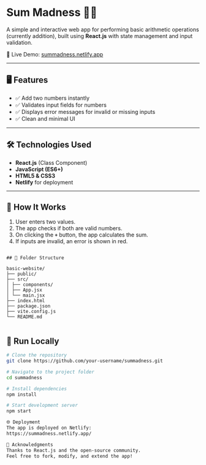 # Sum Madness 🔢✨

A simple and interactive web app for performing basic arithmetic operations (currently addition), built using **React.js** with state management and input validation.

🚀 Live Demo: [summadness.netlify.app](https://summadness.netlify.app/)

---

## 🖥️ Features

- ✅ Add two numbers instantly
- ✅ Validates input fields for numbers
- ✅ Displays error messages for invalid or missing inputs
- ✅ Clean and minimal UI

---

## 🛠️ Technologies Used

- **React.js** (Class Component)
- **JavaScript (ES6+)**
- **HTML5 & CSS3**
- **Netlify** for deployment

---

## 🧠 How It Works

1. User enters two values.
2. The app checks if both are valid numbers.
3. On clicking the **`+`** button, the app calculates the sum.
4. If inputs are invalid, an error is shown in red.

```

## 📁 Folder Structure

basic-website/
├── public/
├── src/
│ ├── components/
│ ├── App.jsx
│ └── main.jsx
├── index.html
├── package.json
├── vite.config.js
└── README.md


```

## 🧪 Run Locally

```bash
# Clone the repository
git clone https://github.com/your-username/summadness.git

# Navigate to the project folder
cd summadness

# Install dependencies
npm install

# Start development server
npm start

🌐 Deployment
The app is deployed on Netlify:
https://summadness.netlify.app/

🙌 Acknowledgments
Thanks to React.js and the open-source community.
Feel free to fork, modify, and extend the app!
